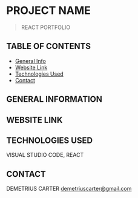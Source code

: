 # PROJECT NAME
> REACT PORTFOLIO

## TABLE OF CONTENTS
* [General Info](#general-information)
* [Website Link](#website-link)
* [Technologies Used](#technologies-used)
* [Contact](#contact)


## GENERAL INFORMATION




## WEBSITE LINK



## TECHNOLOGIES USED
VISUAL STUDIO CODE,
REACT


## CONTACT
DEMETRIUS CARTER
demetriuscarter@gmail.com
